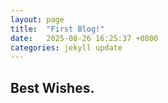 ```yaml
---
layout: page
title:  "First Blog!"
date:   2025-08-26 16:25:37 +0800
categories: jekyll update
---
```

## Best Wishes.

